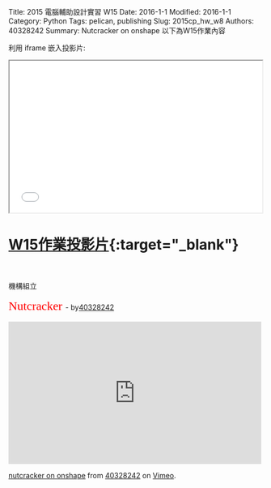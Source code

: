 Title: 2015 電腦輔助設計實習 W15
Date: 2016-1-1
Modified: 2016-1-1
Category: Python
Tags: pelican, publishing
Slug: 2015cp_hw_w8
Authors: 40328242
Summary: Nutcracker on onshape
以下為W15作業內容

利用 iframe 嵌入投影片:

<iframe src="simplest8.html" width="500" height="300"></iframe>

[W15作業投影片](simplest8.html){:target="_blank"}
=================================================
<br>
<br>
機構組立
<br>
<br>
<font face="標楷體" color="#FF0000" size="5"> Nutcracker </font>- by<a href='user/40328242/'>40328242</a>
<br>
<br>
<iframe src="https://player.vimeo.com/video/150516312" width="500" height="281" frameborder="0" webkitallowfullscreen mozallowfullscreen allowfullscreen></iframe> <p><a href="https://vimeo.com/150516312">nutcracker on onshape</a> from <a href="https://vimeo.com/user46488280">40328242</a> on <a href="https://vimeo.com">Vimeo</a>.</p>